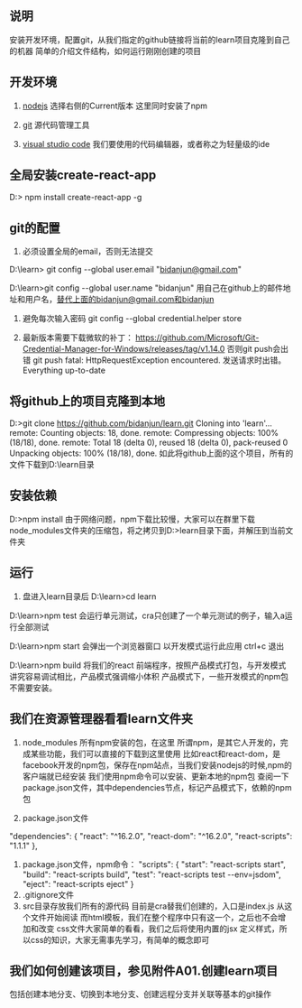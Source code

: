 ## 说明
  安装开发环境，配置git，从我们指定的github链接将当前的learn项目克隆到自己的机器
  简单的介绍文件结构，如何运行刚刚创建的项目
## 开发环境
1. [nodejs](https://nodejs.org/en/)
  选择右侧的Current版本
  这里同时安装了npm

1. [git](https://git-scm.com/downloads)
  源代码管理工具

1. [visual studio code](https://code.visualstudio.com/)
  我们要使用的代码编辑器，或者称之为轻量级的ide

## 全局安装create-react-app
D:\> npm install create-react-app -g

## git的配置
1. 必须设置全局的email，否则无法提交

D:\learn> git config --global user.email "bidanjun@gmail.com"

D:\learn>git config --global user.name "bidanjun"
用自己在github上的邮件地址和用户名，替代上面的bidanjun@gmail.com和bidanjun

1. 避免每次输入密码
git config --global credential.helper store

1. 最新版本需要下载微软的补丁：
https://github.com/Microsoft/Git-Credential-Manager-for-Windows/releases/tag/v1.14.0
否则git push会出错
git push
fatal: HttpRequestException encountered.
   发送请求时出错。
Everything up-to-date

## 将github上的项目克隆到本地
D:\>git clone https://github.com/bidanjun/learn.git
Cloning into 'learn'...
remote: Counting objects: 18, done.
remote: Compressing objects: 100% (18/18), done.
remote: Total 18 (delta 0), reused 18 (delta 0), pack-reused 0
Unpacking objects: 100% (18/18), done.
如此将github上面的这个项目，所有的文件下载到D:\learn目录

## 安装依赖
D:\>npm install
由于网络问题，npm下载比较慢，大家可以在群里下载node_modules文件夹的压缩包，将之拷贝到D:\>learn目录下面，并解压到当前文件夹

## 运行
1. 盘进入learn目录后
D:\learn>cd learn

D:\learn>npm test
会运行单元测试，cra只创建了一个单元测试的例子，输入a运行全部测试

D:\learn>npm start
会弹出一个浏览器窗口
以开发模式运行此应用
ctrl+c 退出

D:\learn>npm build
将我们的react 前端程序，按照产品模式打包，与开发模式讲究容易调试相比，产品模式强调缩小体积
产品模式下，一些开发模式的npm包不需要安装。

## 我们在资源管理器看看learn文件夹
1. node_modules
  所有npm安装的包，在这里
  所谓npm，是其它人开发的，完成某些功能，我们可以直接的下载到这里使用
  比如react和react-dom，是facebook开发的npm包，保存在npm站点，当我们安装nodejs的时候,npm的客户端就已经安装
  我们使用npm命令可以安装、更新本地的npm包
  查阅一下package.json文件，其中dependencies节点，标记产品模式下，依赖的npm包

1. package.json文件
  
  "dependencies": {
    "react": "^16.2.0",
    "react-dom": "^16.2.0",
    "react-scripts": "1.1.1"
  },
1. package.json文件，npm命令：
  "scripts": {
    "start": "react-scripts start",
    "build": "react-scripts build",
    "test": "react-scripts test --env=jsdom",
    "eject": "react-scripts eject"
  }
1. .gitignore文件
1. src目录存放我们所有的源代码
  目前是cra替我们创建的，入口是index.js
  从这个文件开始阅读
  而html模板，我们在整个程序中只有这一个，之后也不会增加和改变
  css文件大家简单的看看，我们之后将使用内置的jsx 定义样式，所以css的知识，大家无需事先学习，有简单的概念即可

  ## 我们如何创建该项目，参见附件A01.创建learn项目
  包括创建本地分支、切换到本地分支、创建远程分支并关联等基本的git操作

